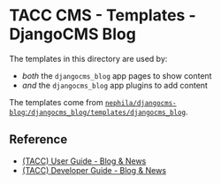 # TACC CMS - Templates - DjangoCMS Blog

The templates in this directory are used by:
- _both_ the `djangocms_blog` app pages to show content
- _and_ the `djangocms_blog` app plugins to add content

The templates come from [`nephila/djangocms-blog`:`/djangocms_blog/templates/djangocms_blog`](https://github.com/nephila/djangocms-blog/tree/1.1.1/djangocms_blog/templates/djangocms_blog).

## Reference

- [(TACC) User Guide - Blog & News](https://confluence.tacc.utexas.edu/x/EwDeCg)
- [(TACC) Developer Guide - Blog & News](https://confluence.tacc.utexas.edu/x/8LXtDg)
